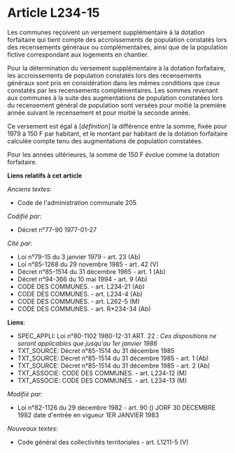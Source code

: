 # Article L234-15

Les communes reçoivent un versement supplémentaire à la dotation forfaitaire qui tient compte des accroissements de
population constatés lors des recensements généraux ou complémentaires, ainsi que de la population fictive correspondant aux
logements en chantier.

Pour la détermination du versement supplémentaire à la dotation forfaitaire, les accroissements de population constatés lors
des recensements généraux sont pris en considération dans les mêmes conditions que ceux constatés par les recensements
complémentaires. Les sommes revenant aux communes à la suite des augmentations de population constatées lors du recensement
général de population sont versées pour moitié la première année suivant le recensement et pour moitié la seconde année.

Ce versement est égal à [*définition*] la différence entre la somme, fixée pour 1979 à 150 F par habitant, et le montant par
habitant de la dotation forfaitaire calculée compte tenu des augmentations de population constatées.

Pour les années ultérieures, la somme de 150 F évolue comme la dotation forfaitaire.

**Liens relatifs à cet article**

_Anciens textes_:

  - Code de l'administration communale 205

_Codifié par_:

  - Décret n°77-90 1977-01-27

_Cité par_:

  - Loi n°79-15 du 3 janvier 1979 - art. 23 (Ab)
  - Loi n°85-1268 du 29 novembre 1985 - art. 42 (V)
  - Décret n°85-1514 du 31 décembre 1985 - art. 1 (Ab)
  - Décret n°94-366 du 10 mai 1994 - art. 9 (Ab)
  - CODE DES COMMUNES. - art. L234-21 (Ab)
  - CODE DES COMMUNES. - art. L234-4 (Ab)
  - CODE DES COMMUNES. - art. L262-5 (M)
  - CODE DES COMMUNES. - art. R*234-34 (Ab)

**Liens**:

  - SPEC_APPLI: Loi n°80-1102 1980-12-31 ART. 22 :  *Ces dispositions ne seront applicables que jusqu'au 1er janvier 1986*
  - TXT_SOURCE: Décret n°85-1514 du 31 décembre 1985
  - TXT_SOURCE: Décret n°85-1514 du 31 décembre 1985 - art. 1 (Ab)
  - TXT_SOURCE: Décret n°85-1514 du 31 décembre 1985 - art. 2 (Ab)
  - TXT_ASSOCIE: CODE DES COMMUNES. - art. L234-12 (M)
  - TXT_ASSOCIE: CODE DES COMMUNES. - art. L234-13 (M)

_Modifié par_:

  - Loi n°82-1126 du 29 décembre 1982 - art. 90 () JORF 30 DECEMBRE 1982 date d'entrée en vigueur 1ER JANVIER 1983

_Nouveaux textes_:

  - Code général des collectivités territoriales - art. L1211-5 (V)
